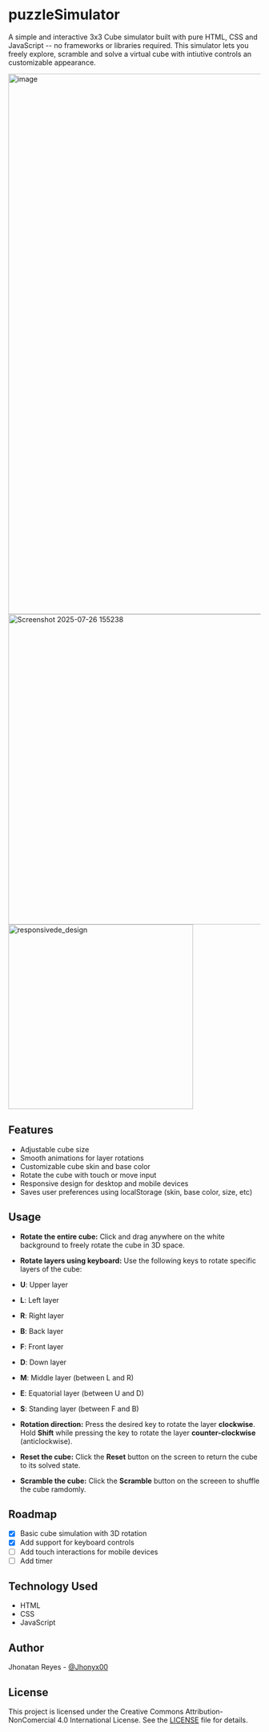 ﻿# puzzleSimulator

A simple and interactive 3x3 Cube simulator built with pure HTML, CSS and JavaScript -- no frameworks or libraries required.
This simulator lets you freely explore, scramble and solve a virtual cube with intiutive controls an customizable appearance.


<img width="1920" height="1080" alt="image" src="https://github.com/user-attachments/assets/ae6e22f2-9646-4e32-a331-013779563238" />

<img width="620" alt="Screenshot 2025-07-26 155238" src="https://github.com/user-attachments/assets/de6be3a5-270f-4dab-bed4-5f7fdc0f4008" />

<img width="369" alt="responsivede_design" src="https://github.com/user-attachments/assets/50c9da8f-b9b1-47cc-a4b1-5c11f9468927" />

## Features

- Adjustable cube size
- Smooth animations for layer rotations
- Customizable cube skin and base color
- Rotate the cube with touch or move input
- Responsive design for desktop and mobile devices
- Saves user preferences using localStorage (skin, base color, size, etc)

## Usage

- **Rotate the entire cube:** Click and drag anywhere on the white background to freely rotate the cube in 3D space.
- **Rotate layers using keyboard:** Use the following keys to rotate specific layers of the cube:
- **U**: Upper layer
- **L**: Left layer
- **R**: Right layer
- **B**: Back layer
- **F**: Front layer
- **D**: Down layer
- **M**: Middle layer (between L and R)
- **E**: Equatorial layer (between U and D)
- **S**: Standing layer (between F and B)

- **Rotation direction:**
  Press the desired key to rotate the layer **clockwise**.
  Hold **Shift** while pressing the key to rotate the layer **counter-clockwise** (anticlockwise).

- **Reset the cube:**
  Click the **Reset** button on the screen to return the cube to its solved state.
- **Scramble the cube:**
  Click the **Scramble** button on the screeen to shuffle the cube ramdomly.

## Roadmap

- [x] Basic cube simulation with 3D rotation
- [x] Add support for keyboard controls 
- [ ] Add touch interactions for mobile devices
- [ ] Add timer

## Technology Used

- HTML
- CSS
- JavaScript

## Author

Jhonatan Reyes - [@Jhonyx00](https://github.com/Jhonyx00)

## License

This project is licensed under the Creative Commons Attribution-NonComercial 4.0 International License.
See the [LICENSE](LICENSE) file for details.
